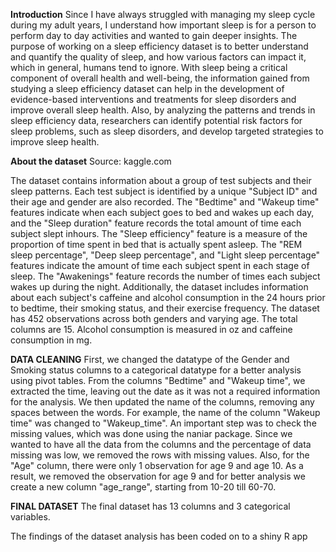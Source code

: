 **Introduction**
Since I have always struggled with managing my sleep cycle during my adult years, I understand how important sleep is for a person to perform day to day activities and wanted to gain deeper insights. The purpose of working on a sleep efficiency dataset is to better understand and quantify the quality of sleep, and how various factors can impact it, which in general, humans tend to ignore. With sleep being a critical component of overall health and well-being, the information gained from studying a
sleep efficiency dataset can help in the development of evidence-based interventions and treatments for sleep disorders and improve overall sleep health.
Also, by analyzing the patterns and trends in sleep efficiency data, researchers can identify potential risk factors for sleep problems, such as sleep disorders, and develop targeted strategies to improve sleep health.

**About the dataset**
Source: kaggle.com

The dataset contains information about a group of test subjects and their sleep patterns. Each test subject is identified by a unique "Subject ID" and their age and gender are also recorded. The "Bedtime" and "Wakeup time" features indicate when each subject goes to bed
and wakes up each day, and the "Sleep duration" feature records the total amount of time each subject slept inhours. The "Sleep efficiency" feature is a measure of the proportion of time spent in bed that is actually spent asleep. The "REM sleep percentage", "Deep sleep percentage", and "Light sleep percentage" features indicate the amount of time each subject spent in each stage of sleep. The "Awakenings" feature records the number of times each subject wakes up during the night. Additionally, the dataset includes information about each subject's caffeine and alcohol consumption in the 24 hours prior to bedtime, their smoking status, and their exercise frequency.
The dataset has 452 observations across both genders and varying age. The total columns are 15. Alcohol consumption is measured in oz and caffeine consumption in mg.

**DATA CLEANING**
First, we changed the datatype of the Gender and Smoking status columns to a categorical datatype for a better analysis using pivot tables.
From the columns "Bedtime" and "Wakeup time", we extracted the time, leaving out the date as it was not a required information for the analysis.
We then updated the name of the columns, removing any spaces between the words. For example, the name of the column "Wakeup time" was changed to "Wakeup_time".
An important step was to check the missing values, which was done using the naniar package. Since we wanted to have all the data from the columns and the
percentage of data missing was low, we removed the rows with missing values.
Also, for the "Age" column, there were only 1 observation for age 9 and age 10. As a result, we removed the observation for age 9 and for
better analysis we create a new column "age_range", starting from 10-20 till 60-70.

**FINAL DATASET**
The final dataset has 13 columns and 3 categorical variables.

The findings of the dataset analysis has been coded on to a shiny R app

